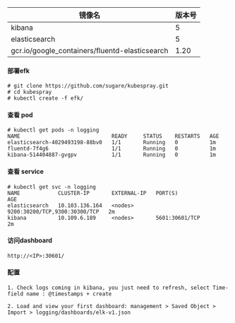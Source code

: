 镜像名 | 版本号
---|---
kibana | 5
elasticsearch | 5
gcr.io/google_containers/fluentd-elasticsearch | 1.20


#### 部署efk
```
# git clone https://github.com/sugare/kubespray.git
# cd kubespray
# kubectl create -f efk/
```


#### 查看 pod
```
# kubectl get pods -n logging
NAME                             READY     STATUS    RESTARTS   AGE
elasticsearch-4029493198-88bv0   1/1       Running   0          1m
fluentd-7f4g6                    1/1       Running   0          1m
kibana-514404887-gvgpv           1/1       Running   0          1m

```

#### 查看 service
```
# kubectl get svc -n logging
NAME            CLUSTER-IP       EXTERNAL-IP   PORT(S)                         AGE
elasticsearch   10.103.136.164   <nodes>       9200:30200/TCP,9300:30300/TCP   2m
kibana          10.109.6.189     <nodes>       5601:30601/TCP                  2m

```

#### 访问dashboard
```
http://<IP>:30601/
```

#### 配置
```
1. Check logs coming in kibana, you just need to refresh, select Time-field name : @timestamps + create

2. Load and view your first dashboard: management > Saved Object > Import > logging/dashboards/elk-v1.json
```
